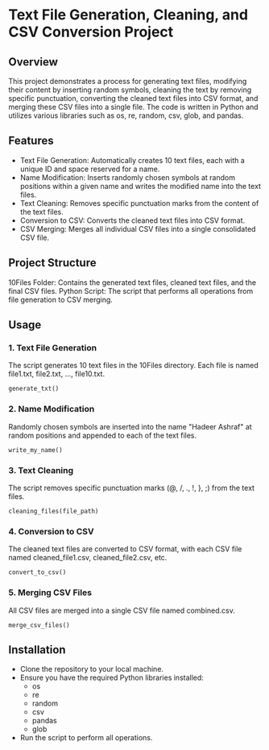 # Text File Generation, Cleaning, and CSV Conversion Project

## Overview
This project demonstrates a process for generating text files, modifying their content by inserting random symbols, cleaning the text by removing specific punctuation, converting the cleaned text files into CSV format, and merging these CSV files into a single file. 
The code is written in Python and utilizes various libraries such as os, re, random, csv, glob, and pandas.

## Features
* Text File Generation: Automatically creates 10 text files, each with a unique ID and space reserved for a name.
* Name Modification: Inserts randomly chosen symbols at random positions within a given name and writes the modified name into the text files.
* Text Cleaning: Removes specific punctuation marks from the content of the text files.
* Conversion to CSV: Converts the cleaned text files into CSV format.
* CSV Merging: Merges all individual CSV files into a single consolidated CSV file.

## Project Structure
10Files Folder: Contains the generated text files, cleaned text files, and the final CSV files.
Python Script: The script that performs all operations from file generation to CSV merging.

## Usage
### 1. Text File Generation
The script generates 10 text files in the 10Files directory. Each file is named file1.txt, file2.txt, ..., file10.txt.
```
generate_txt()
```
### 2. Name Modification
Randomly chosen symbols are inserted into the name "Hadeer Ashraf" at random positions and appended to each of the text files.
```
write_my_name()
```
### 3. Text Cleaning
The script removes specific punctuation marks (@, /, ., !, }, ;) from the text files.
````
cleaning_files(file_path)
````
### 4. Conversion to CSV
The cleaned text files are converted to CSV format, with each CSV file named cleaned_file1.csv, cleaned_file2.csv, etc.
````
convert_to_csv()
````
### 5. Merging CSV Files
All CSV files are merged into a single CSV file named combined.csv.
````
merge_csv_files()
````


## Installation
- Clone the repository to your local machine.
- Ensure you have the required Python libraries installed:
  * os
  * re
  * random
  * csv
  * pandas
  * glob
- Run the script to perform all operations.
